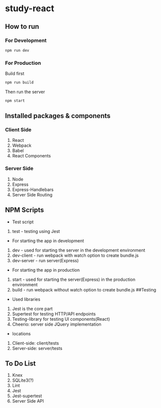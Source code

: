 # study-react
## How to run
### For Development
```sh 
npm run dev
```
### For Production
Build first 
```sh
npm run build
```
Then run the server
```sh
npm start
```
## Installed packages & components
### Client Side
1. React
1. Webpack
1. Babel
1. React Components
### Server Side
1. Node
1. Express
1. Express-Handlebars
1. Server Side Routing
## NPM Scripts
* Test script
1. test - testing using Jest
* For starting the app in development
1. dev - used for starting the server in the development environment
1. dev-client - run webpack with watch option to create bundle.js
1. dev-server - run server(Express)
* For starting the app in production
1. start - used for starting the server(Express) in the production environment
1. build - run webpack without watch option to create bundle.js
##Testing
* Used libraries
1. Jest is the core part
1. Supertest for testing HTTP/API endpoints
1. Testing-library for testing UI components(React)
1. Cheerio: server side JQuery implementation
* locations
1. Client-side: client/tests
1. Server-side: server/tests
## To Do List
1. Knex
1. SQLite3(?)
1. Lint
1. Jest
1. Jest-supertest
1. Server Side API